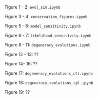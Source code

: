 Figure 1 - 2: `evol_sim.ipynb`

Figure 3 - 4: `conservation_figures.ipynb`

Figure 5 - 6: `model_sensitivity.ipynb`

Figure 6 - 7: `likelihood_sensitivity.ipynb`

Figure 8 - 11: `degeneracy_evolutions.ipynb`

Figure 12 - 13: ??

Figure 14- 16: ??

Figure 17: `degeneracy_evolutions_ctl.ipynb`

Figure 18: `degeneracy_evolutions_cpl.ipynb`

Figure 19: ??